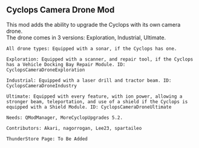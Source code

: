 ## Cyclops Camera Drone Mod

This mod adds the ability to upgrade the Cyclops with its own camera drone.<br>
The drone comes in 3 versions: Exploration, Industrial, Ultimate.<br>
   
    All drone types: Equipped with a sonar, if the Cyclops has one.

    Exploration: Equipped with a scanner, and repair tool, if the Cyclops has a Vehicle Docking Bay Repair Module. ID: CyclopsCameraDroneExploration

    Industrial: Equipped with a laser drill and tractor beam. ID: CyclopsCameraDroneIndustry

    Ultimate: Equipped with every feature, with ion power, allowing a stronger beam, teleportation, and use of a shield if the Cyclops is equipped with a Shield Module. ID: CyclopsCameraDroneUltimate

    Needs: QModManager, MoreCyclopUpgrades 5.2.

    Contributors: Akari, nagorrogan, Lee23, spartaileo

    ThunderStore Page: To Be Added
